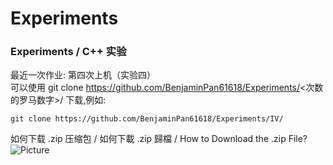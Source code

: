 # Experiments
### Experiments / C++ 实验
最近一次作业: 第四次上机（实验四）\
可以使用 git clone https://github.com/BenjaminPan61618/Experiments/<次数的罗马数字>/ 下载,例如:
```shell
git clone https://github.com/BenjaminPan61618/Experiments/IV/
```
如何下载 .zip 压缩包 / 如何下載 .zip 歸檔 / How to Download the .zip File?
![Picture](https://BenjaminPan61618.github.io/%E5%B1%8F%E5%B9%95%E6%88%AA%E5%9B%BE%202023-04-15%20122014.png)
